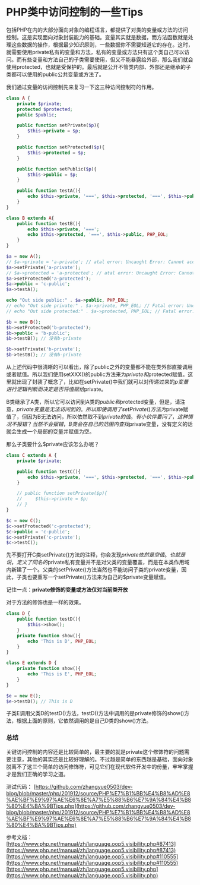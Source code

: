 # PHP类中访问控制的一些Tips

包括PHP在内的大部分面向对象的编程语言，都提供了对类的变量或方法的访问控制。这是实现面向对象封装能力的基础。变量其实就是数据，而方法函数就是处理这些数据的操作，根据最少知识原则，一些数据你不需要知道它的存在。这时，就需要使用private私有的变量和方法，私有的变量或方法只有这个类自己可以访问。而有些变量和方法自己的子类需要使用，但又不能暴露给外部，那么我们就会使用protected，也就是受保护的。最后就是公开不管类内部、外部还是继承的子类都可以使用的public公共变量或方法了。

我们通过变量的访问控制先来复习一下这三种访问控制符的作用。

```php
class A {
    private $private;
    protected $protected;
    public $public;

    public function setPrivate($p){
        $this->private = $p;
    }

    public function setProtected($p){
        $this->protected = $p;
    }

    public function setPublic($p){
        $this->public = $p;
    }

    public function testA(){
        echo $this->private, '===', $this->protected, '===', $this->public, PHP_EOL;
    }
}

class B extends A{
    public function testB(){
        echo $this->private, '===';
        echo $this->protected, '===', $this->public, PHP_EOL;
    }
}

$a = new A();
// $a->private = 'a-private'; // atal error: Uncaught Error: Cannot access private property A::$private 
$a->setPrivate('a-private');
// $a->protected = 'a-protected'; // atal error: Uncaught Error: Cannot access protected property A::$protected 
$a->setProtected('a-protected');
$a->public = 'c-public';
$a->testA();

echo "Out side public:" . $a->public, PHP_EOL;
// echo "Out side private:" . $a->private, PHP_EOL; // Fatal error: Uncaught Error: Cannot access private property A::$private
// echo "Out side protected:" . $a->protected, PHP_EOL; // Fatal error: Uncaught Error: Cannot access protected property A::$protected

$b = new B();
$b->setProtected('b-protected');
$b->public = 'b-public';
$b->testB(); // 没有b-private

$b->setPrivate('b-private');
$b->testB(); // 没有b-private

```

从上述代码中很清晰的可以看出，除了public之外的变量都不能在类外部直接调用或者赋值。所以我们使用setXXX()的public方法来为$private和$protected赋值。这里就出现了封装了概念了，比如在setPrivate()中我们就可以对传递过来的$p变量进行逻辑判断而决定是否将值赋给$private。

B类继承了A类，所以它可以访问到A类的$public和$protected变量，但是，请注意，$private变量是无法访问到的。所以即使调用了setPrivate()方法为$private赋值了，但因为B无法访问，所以依然取不到$private的值。有小伙伴要问了，这种情况不报错？当然不会报错，B类会在自己的范围内查找$private变量，没有定义的话就会生成一个局部的变量并赋值为空。

那么子类要什么$private应该怎么办呢？

```php
class C extends A {
    private $private;

    public function testC(){
        echo $this->private, '===', $this->protected, '===', $this->public, PHP_EOL;
    }

    // public function setPrivate($p){
    //     $this->private = $p;
    // }
}

$c = new C();
$c->setProtected('c-protected');
$c->public = 'c-public';
$c->setPrivate('c-private');
$c->testC();
```

先不要打开C类setPrivate()方法的注释，你会发现$private依然是空值。也就是说，定义了同名的$private私有变量并不是对父类的变量覆盖，而是在本类作用域内新建了一个。父类的setPrivate()方法当然也不能访问子类的private变量，因此，子类也要重写一个setPrivate()方法来为自己的$private变量赋值。

记住一点：**private修饰的变量或方法仅对当前类开放**

对于方法的修饰也是一样的效果。

```php
class D {
    public function testD(){
        $this->show();
    }
    private function show(){
        echo 'This is D', PHP_EOL;
    }
}

class E extends D {
    private function show(){
        echo 'This is E', PHP_EOL;
    }
}

$e = new E();
$e->testD(); // This is D
```

子类E调用父类D的testD()方法，testD()方法中调用的是private修饰的show()方法，根据上面的原则，它依然调用的是自己D类的show()方法。

### **总结**

关键访问控制的内容还是比较简单的，最主要的就是private这个修饰符的问题需要注意，其他的其实还是比较好理解的。不过越是简单的东西越是基础，面向对象脱离不了这三个简单的访问修饰符，可见它们在现代软件开发中的份量，牢牢掌握才是我们正确的学习之道。

测试代码：
[https://github.com/zhangyue0503/dev-blog/blob/master/php/201912/source/PHP%E7%B1%BB%E4%B8%AD%E8%AE%BF%E9%97%AE%E6%8E%A7%E5%88%B6%E7%9A%84%E4%B8%80%E4%BA%9BTips.php](https://github.com/zhangyue0503/dev-blog/blob/master/php/201912/source/PHP%E7%B1%BB%E4%B8%AD%E8%AE%BF%E9%97%AE%E6%8E%A7%E5%88%B6%E7%9A%84%E4%B8%80%E4%BA%9BTips.php)

参考文档：
[https://www.php.net/manual/zh/language.oop5.visibility.php#87413](https://www.php.net/manual/zh/language.oop5.visibility.php#87413)
[https://www.php.net/manual/zh/language.oop5.visibility.php#110555](https://www.php.net/manual/zh/language.oop5.visibility.php#110555)
[https://www.php.net/manual/zh/language.oop5.visibility.php](https://www.php.net/manual/zh/language.oop5.visibility.php)